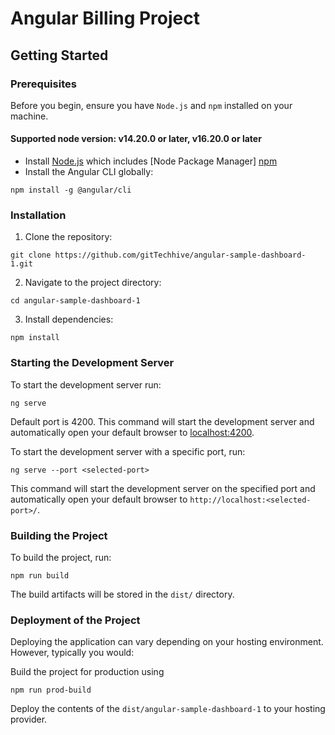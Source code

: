 # Angular Billing Project

## Getting Started

### Prerequisites

Before you begin, ensure you have `Node.js` and `npm` installed on your machine.
#### Supported node version: v14.20.0 or later, v16.20.0 or later
- Install [Node.js](https://nodejs.org/en) which includes [Node Package Manager] [npm](https://docs.npmjs.com/)
- Install the Angular CLI globally:
```
npm install -g @angular/cli
```

### Installation

1. Clone the repository:
```
git clone https://github.com/gitTechhive/angular-sample-dashboard-1.git
```
2. Navigate to the project directory:
```
cd angular-sample-dashboard-1
```
3. Install dependencies:
```
npm install
```

### Starting the Development Server

To start the development server run:
```
ng serve
``` 

Default port is 4200.
This command will start the development server and automatically open your default browser to [localhost:4200](http://localhost:4200/).

To start the development server with a specific port, run:
```
ng serve --port <selected-port>
```
This command will start the development server on the specified port and automatically open your default browser to `http://localhost:<selected-port>/`.

### Building the Project

To build the project, run:
```
npm run build
```

The build artifacts will be stored in the `dist/` directory.

### Deployment of the Project

Deploying the application can vary depending on your hosting environment. However, typically you would:

Build the project for production using 
```
npm run prod-build
```

Deploy the contents of the `dist/angular-sample-dashboard-1` to your hosting provider.
